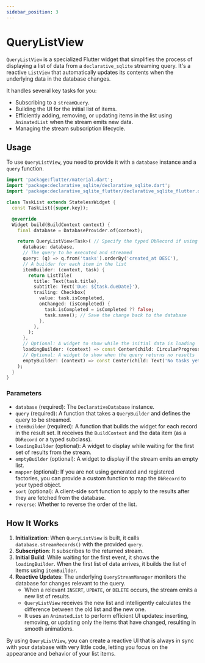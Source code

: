 ```yaml
---
sidebar_position: 3
---
```


# QueryListView

`QueryListView` is a specialized Flutter widget that simplifies the process of displaying a list of data from a `declarative_sqlite` streaming query. It's a reactive `ListView` that automatically updates its contents when the underlying data in the database changes.

It handles several key tasks for you:
-   Subscribing to a `streamQuery`.
-   Building the UI for the initial list of items.
-   Efficiently adding, removing, or updating items in the list using `AnimatedList` when the stream emits new data.
-   Managing the stream subscription lifecycle.

## Usage

To use `QueryListView`, you need to provide it with a `database` instance and a `query` function.

```dart
import 'package:flutter/material.dart';
import 'package:declarative_sqlite/declarative_sqlite.dart';
import 'package:declarative_sqlite_flutter/declarative_sqlite_flutter.dart';

class TaskList extends StatelessWidget {
  const TaskList({super.key});

  @override
  Widget build(BuildContext context) {
    final database = DatabaseProvider.of(context);

    return QueryListView<Task>( // Specify the typed DbRecord if using one
      database: database,
      // The query to be executed and streamed
      query: (q) => q.from('tasks').orderBy('created_at DESC'),
      // A builder for each item in the list
      itemBuilder: (context, task) {
        return ListTile(
          title: Text(task.title),
          subtitle: Text('Due: ${task.dueDate}'),
          trailing: Checkbox(
            value: task.isCompleted,
            onChanged: (isCompleted) {
              task.isCompleted = isCompleted ?? false;
              task.save(); // Save the change back to the database
            },
          ),
        );
      },
      // Optional: A widget to show while the initial data is loading
      loadingBuilder: (context) => const Center(child: CircularProgressIndicator()),
      // Optional: A widget to show when the query returns no results
      emptyBuilder: (context) => const Center(child: Text('No tasks yet!')),
    );
  }
}
```

### Parameters

-   `database` (required): The `DeclarativeDatabase` instance.
-   `query` (required): A function that takes a `QueryBuilder` and defines the query to be streamed.
-   `itemBuilder` (required): A function that builds the widget for each record in the result set. It receives the `BuildContext` and the data item (as a `DbRecord` or a typed subclass).
-   `loadingBuilder` (optional): A widget to display while waiting for the first set of results from the stream.
-   `emptyBuilder` (optional): A widget to display if the stream emits an empty list.
-   `mapper` (optional): If you are not using generated and registered factories, you can provide a custom function to map the `DbRecord` to your typed object.
-   `sort` (optional): A client-side sort function to apply to the results after they are fetched from the database.
-   `reverse`: Whether to reverse the order of the list.

## How It Works

1.  **Initialization**: When `QueryListView` is built, it calls `database.streamRecords()` with the provided `query`.
2.  **Subscription**: It subscribes to the returned stream.
3.  **Initial Build**: While waiting for the first event, it shows the `loadingBuilder`. When the first list of data arrives, it builds the list of items using `itemBuilder`.
4.  **Reactive Updates**: The underlying `QueryStreamManager` monitors the database for changes relevant to the query.
    -   When a relevant `INSERT`, `UPDATE`, or `DELETE` occurs, the stream emits a new list of results.
    -   `QueryListView` receives the new list and intelligently calculates the difference between the old list and the new one.
    -   It uses an `AnimatedList` to perform efficient UI updates: inserting, removing, or updating only the items that have changed, resulting in smooth animations.

By using `QueryListView`, you can create a reactive UI that is always in sync with your database with very little code, letting you focus on the appearance and behavior of your list items.
